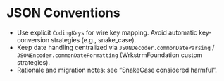 # JSON Conventions

- Use explicit `CodingKeys` for wire key mapping. Avoid automatic key-conversion strategies (e.g., snake_case).
- Keep date handling centralized via `JSONDecoder.commonDateParsing` / `JSONEncoder.commonDateFormatting` (WrkstrmFoundation custom strategies).
- Rationale and migration notes: see “SnakeCase considered harmful”.
